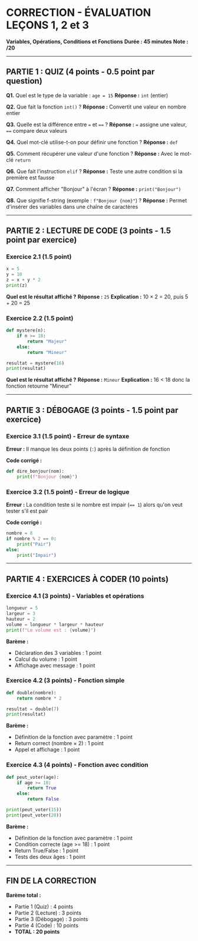 # CORRECTION - ÉVALUATION LEÇONS 1, 2 et 3
**Variables, Opérations, Conditions et Fonctions**
**Durée : 45 minutes**
**Note : /20**

---

## PARTIE 1 : QUIZ (4 points - 0.5 point par question)

**Q1.** Quel est le type de la variable : `age = 15`
**Réponse :** `int` (entier)

**Q2.** Que fait la fonction `int()` ?
**Réponse :** Convertit une valeur en nombre entier

**Q3.** Quelle est la différence entre `=` et `==` ?
**Réponse :** `=` assigne une valeur, `==` compare deux valeurs

**Q4.** Quel mot-clé utilise-t-on pour définir une fonction ?
**Réponse :** `def`

**Q5.** Comment récupérer une valeur d'une fonction ?
**Réponse :** Avec le mot-clé `return`

**Q6.** Que fait l'instruction `elif` ?
**Réponse :** Teste une autre condition si la première est fausse

**Q7.** Comment afficher "Bonjour" à l'écran ?
**Réponse :** `print("Bonjour")`

**Q8.** Que signifie f-string (exemple : `f"Bonjour {nom}"`) ?
**Réponse :** Permet d'insérer des variables dans une chaîne de caractères

---

## PARTIE 2 : LECTURE DE CODE (3 points - 1.5 point par exercice)

### Exercice 2.1 (1.5 point)

```python
x = 5
y = 10
z = x + y * 2
print(z)
```

**Quel est le résultat affiché ?**
**Réponse :** `25`
**Explication :** 10 × 2 = 20, puis 5 + 20 = 25

### Exercice 2.2 (1.5 point)

```python
def mystere(n):
    if n >= 18:
        return "Majeur"
    else:
        return "Mineur"

resultat = mystere(16)
print(resultat)
```

**Quel est le résultat affiché ?**
**Réponse :** `Mineur`
**Explication :** 16 < 18 donc la fonction retourne "Mineur"

---

## PARTIE 3 : DÉBOGAGE (3 points - 1.5 point par exercice)

### Exercice 3.1 (1.5 point) - Erreur de syntaxe

**Erreur :** Il manque les deux points (`:`) après la définition de fonction

**Code corrigé :**
```python
def dire_bonjour(nom):
    print(f"Bonjour {nom}")
```

### Exercice 3.2 (1.5 point) - Erreur de logique

**Erreur :** La condition teste si le nombre est impair (`== 1`) alors qu'on veut tester s'il est pair

**Code corrigé :**
```python
nombre = 8
if nombre % 2 == 0:
    print("Pair")
else:
    print("Impair")
```

---

## PARTIE 4 : EXERCICES À CODER (10 points)

### Exercice 4.1 (3 points) - Variables et opérations

```python
longueur = 5
largeur = 3
hauteur = 2
volume = longueur * largeur * hauteur
print(f"Le volume est : {volume}")
```

**Barème :**
- Déclaration des 3 variables : 1 point
- Calcul du volume : 1 point
- Affichage avec message : 1 point

### Exercice 4.2 (3 points) - Fonction simple

```python
def double(nombre):
    return nombre * 2

resultat = double(7)
print(resultat)
```

**Barème :**
- Définition de la fonction avec paramètre : 1 point
- Return correct (nombre × 2) : 1 point
- Appel et affichage : 1 point

### Exercice 4.3 (4 points) - Fonction avec condition

```python
def peut_voter(age):
    if age >= 18:
        return True
    else:
        return False

print(peut_voter(15))
print(peut_voter(20))
```

**Barème :**
- Définition de la fonction avec paramètre : 1 point
- Condition correcte (age >= 18) : 1 point
- Return True/False : 1 point
- Tests des deux âges : 1 point

---

## FIN DE LA CORRECTION

**Barème total :**
- Partie 1 (Quiz) : 4 points
- Partie 2 (Lecture) : 3 points
- Partie 3 (Débogage) : 3 points
- Partie 4 (Code) : 10 points
- **TOTAL : 20 points**
